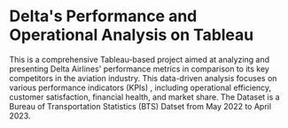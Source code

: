 # Delta's Performance and Operational Analysis on Tableau
This is a comprehensive Tableau-based project aimed at analyzing and presenting Delta Airlines' performance metrics in comparison to its key competitors in the aviation industry. This data-driven analysis focuses on various performance indicators (KPIs) , including operational efficiency, customer satisfaction, financial health, and market share. The Dataset is a Bureau of Transportation Statistics (BTS) Datset from May 2022 to April 2023.

